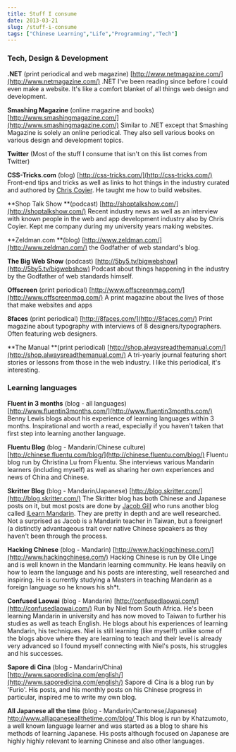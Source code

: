 ```yaml
---
title: Stuff I consume
date: 2013-03-21
slug: /stuff-i-consume
tags: ["Chinese Learning","Life","Programming","Tech"]
---
```


### Tech, Design & Development

**.NET** (print periodical and web magazine) [http://www.netmagazine.com/](http://www.netmagazine.com/) .NET I've been reading since before I could even make a website. It's like a comfort blanket of all things web design and development.

**Smashing Magazine** (online magazine and books) [http://www.smashingmagazine.com/](http://www.smashingmagazine.com/) Similar to .NET except that Smashing Magazine is solely an online periodical. They also sell various books on various design and development topics.

**Twitter** (Most of the stuff I consume that isn't on this list comes from Twitter)

**CSS-Tricks.com** (blog) [http://css-tricks.com/](http://css-tricks.com/) Front-end tips and tricks as well as links to hot things in the industry curated and authored by [Chris Coyier](http://chriscoyier.net). He taught me how to build websites.

**Shop Talk Show **(podcast) [http://shoptalkshow.com/](http://shoptalkshow.com/) Recent industry news as well as an interview with known people in the web and app development industry also by Chris Coyier. Kept me company during my university years making websites.

**Zeldman.com **(blog) [http://www.zeldman.com/](http://www.zeldman.com/) the Godfather of web standard's blog.

**The Big Web Show** (podcast) [http://5by5.tv/bigwebshow](http://5by5.tv/bigwebshow) Podcast about things happening in the industry by the Godfather of web standards himself.

**Offscreen** (print periodical) [http://www.offscreenmag.com/](http://www.offscreenmag.com/) A print magazine about the lives of those that make websites and apps

**8faces** (print periodical) [http://8faces.com/](http://8faces.com/) Print magazine about typography with interviews of 8 designers/typographers. Often featuring web designers.

**The Manual **(print periodical) [http://shop.alwaysreadthemanual.com/](http://shop.alwaysreadthemanual.com/) A tri-yearly journal featuring short stories or lessons from those in the web industry. I like this periodical, it's interesting.

### Learning languages

**Fluent in 3 months** (blog - all languages) [http://www.fluentin3months.com/](http://www.fluentin3months.com/) Benny Lewis blogs about his experience of learning languages within 3 months. Inspirational and worth a read, especially if you haven't taken that first step into learning another language.

**Fluentu Blog** (blog - Mandarin/Chinese culture) [http://chinese.fluentu.com/blog/](http://chinese.fluentu.com/blog/) Fluentu blog run by Christina Lu from Fluentu. She interviews various Mandarin learners (including myself) as well as sharing her own experiences and news of China and Chinese.

**Skritter Blog** (blog - Mandarin/Japanese) [http://blog.skritter.com/](http://blog.skritter.com/) The Skritter blog has both Chinese and Japanese posts on it, but most posts are done by [Jacob Gill](https://twitter.com/criticalowl) who runs another blog called [iLearn Mandarin](http://ilearnmandarin.blogspot.co.uk/). They are pretty in depth and are well researched. Not a surprised as Jacob is a Mandarin teacher in Taiwan, but a foreigner! (a distinctly advantageous trait over native Chinese speakers as they haven't been through the process.

**Hacking Chinese** (blog - Mandarin) [http://www.hackingchinese.com/](http://www.hackingchinese.com/) Hacking Chinese is run by Olle Linge and is well known in the Mandarin learning community. He leans heavily on how to learn the language and his posts are interesting, well researched and inspiring. He is currently studying a Masters in teaching Mandarin as a foreign language so he knows his sh*t.

**Confused Laowai** (blog - Mandarin) [http://confusedlaowai.com/](http://confusedlaowai.com/) Run by Niel from South Africa. He's been learning Mandarin in university and has now moved to Taiwan to further his studies as well as teach English. He blogs about his experiences of learning Mandarin, his techniques. Niel is still learning (like myself!) unlike some of the blogs above where they are learning to teach and their level is already very advanced so I found myself connecting with Niel's posts, his struggles and his successes.

**Sapore di Cina** (blog - Mandarin/China) [http://www.saporedicina.com/english/](http://www.saporedicina.com/english/) Sapore di Cina is a blog run by 'Furio'. His posts, and his monthly posts on his Chinese progress in particular, inspired me to write my own blog.

**All Japanese all the time** (blog - Mandarin/Cantonese/Japanese) [http://www.alljapaneseallthetime.com/blog/ ](http://www.alljapaneseallthetime.com/blog/)This blog is run by Khatzumoto, a well known language learner and was started as a blog to share his methods of learning Japanese. His posts although focused on Japanese are highly highly relevant to learning Chinese and also other languages.

&nbsp;

&nbsp;